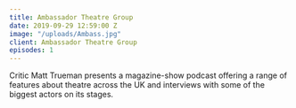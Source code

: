 ```yaml
---
title: Ambassador Theatre Group
date: 2019-09-29 12:59:00 Z
image: "/uploads/Ambass.jpg"
client: Ambassador Theatre Group
episodes: 1
---
```


Critic Matt Trueman presents a magazine-show podcast offering a range of features about theatre across the UK and interviews with some of the biggest actors on its stages.